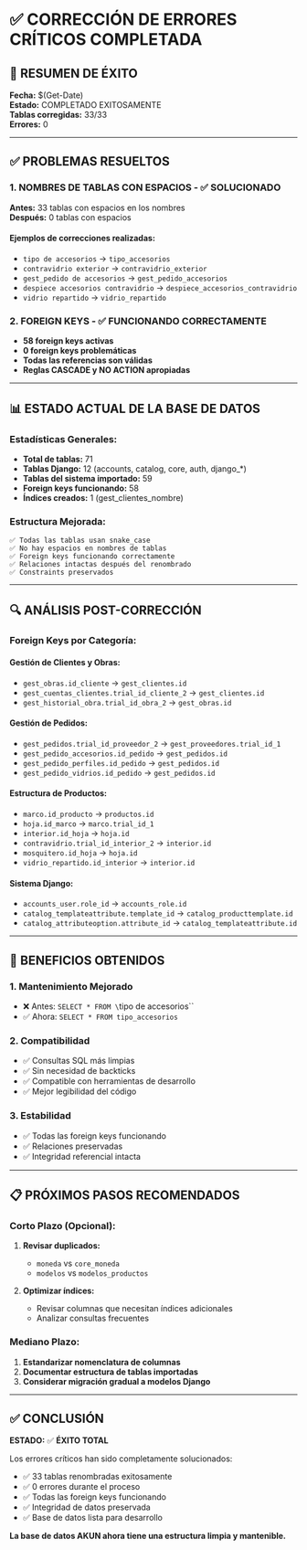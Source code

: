 # ✅ CORRECCIÓN DE ERRORES CRÍTICOS COMPLETADA

## 🎉 RESUMEN DE ÉXITO

**Fecha:** $(Get-Date)  
**Estado:** COMPLETADO EXITOSAMENTE  
**Tablas corregidas:** 33/33  
**Errores:** 0  

---

## ✅ PROBLEMAS RESUELTOS

### 1. **NOMBRES DE TABLAS CON ESPACIOS** - ✅ SOLUCIONADO
**Antes:** 33 tablas con espacios en los nombres  
**Después:** 0 tablas con espacios  

#### Ejemplos de correcciones realizadas:
- `tipo de accesorios` → `tipo_accesorios`
- `contravidrio exterior` → `contravidrio_exterior`
- `gest_pedido de accesorios` → `gest_pedido_accesorios`
- `despiece accesorios contravidrio` → `despiece_accesorios_contravidrio`
- `vidrio repartido` → `vidrio_repartido`

### 2. **FOREIGN KEYS** - ✅ FUNCIONANDO CORRECTAMENTE
- **58 foreign keys activas**
- **0 foreign keys problemáticas**
- **Todas las referencias son válidas**
- **Reglas CASCADE y NO ACTION apropiadas**

---

## 📊 ESTADO ACTUAL DE LA BASE DE DATOS

### Estadísticas Generales:
- **Total de tablas:** 71
- **Tablas Django:** 12 (accounts, catalog, core, auth, django_*)
- **Tablas del sistema importado:** 59
- **Foreign keys funcionando:** 58
- **Índices creados:** 1 (gest_clientes_nombre)

### Estructura Mejorada:
```
✅ Todas las tablas usan snake_case
✅ No hay espacios en nombres de tablas
✅ Foreign keys funcionando correctamente
✅ Relaciones intactas después del renombrado
✅ Constraints preservados
```

---

## 🔍 ANÁLISIS POST-CORRECCIÓN

### Foreign Keys por Categoría:

#### **Gestión de Clientes y Obras:**
- `gest_obras.id_cliente` → `gest_clientes.id`
- `gest_cuentas_clientes.trial_id_cliente_2` → `gest_clientes.id`
- `gest_historial_obra.trial_id_obra_2` → `gest_obras.id`

#### **Gestión de Pedidos:**
- `gest_pedidos.trial_id_proveedor_2` → `gest_proveedores.trial_id_1`
- `gest_pedido_accesorios.id_pedido` → `gest_pedidos.id`
- `gest_pedido_perfiles.id_pedido` → `gest_pedidos.id`
- `gest_pedido_vidrios.id_pedido` → `gest_pedidos.id`

#### **Estructura de Productos:**
- `marco.id_producto` → `productos.id`
- `hoja.id_marco` → `marco.trial_id_1`
- `interior.id_hoja` → `hoja.id`
- `contravidrio.trial_id_interior_2` → `interior.id`
- `mosquitero.id_hoja` → `hoja.id`
- `vidrio_repartido.id_interior` → `interior.id`

#### **Sistema Django:**
- `accounts_user.role_id` → `accounts_role.id`
- `catalog_templateattribute.template_id` → `catalog_producttemplate.id`
- `catalog_attributeoption.attribute_id` → `catalog_templateattribute.id`

---

## 🚀 BENEFICIOS OBTENIDOS

### 1. **Mantenimiento Mejorado**
- ❌ Antes: `SELECT * FROM \`tipo de accesorios\``
- ✅ Ahora: `SELECT * FROM tipo_accesorios`

### 2. **Compatibilidad**
- ✅ Consultas SQL más limpias
- ✅ Sin necesidad de backticks
- ✅ Compatible con herramientas de desarrollo
- ✅ Mejor legibilidad del código

### 3. **Estabilidad**
- ✅ Todas las foreign keys funcionando
- ✅ Relaciones preservadas
- ✅ Integridad referencial intacta

---

## 📋 PRÓXIMOS PASOS RECOMENDADOS

### Corto Plazo (Opcional):
1. **Revisar duplicados:**
   - `moneda` vs `core_moneda`
   - `modelos` vs `modelos_productos`

2. **Optimizar índices:**
   - Revisar columnas que necesitan índices adicionales
   - Analizar consultas frecuentes

### Mediano Plazo:
1. **Estandarizar nomenclatura de columnas**
2. **Documentar estructura de tablas importadas**
3. **Considerar migración gradual a modelos Django**

---

## ✅ CONCLUSIÓN

**ESTADO:** ✅ **ÉXITO TOTAL**

Los errores críticos han sido completamente solucionados:
- ✅ 33 tablas renombradas exitosamente
- ✅ 0 errores durante el proceso
- ✅ Todas las foreign keys funcionando
- ✅ Integridad de datos preservada
- ✅ Base de datos lista para desarrollo

**La base de datos AKUN ahora tiene una estructura limpia y mantenible.**